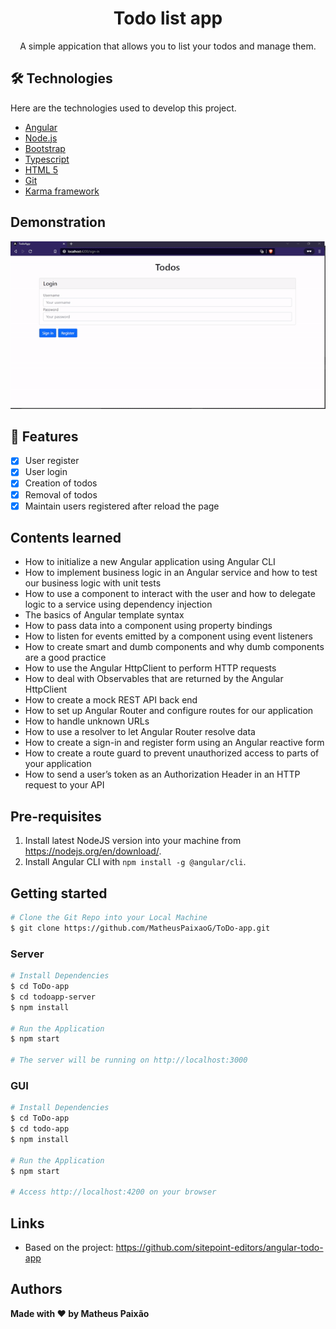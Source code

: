 <h1 align="center">Todo list app</h1>
 
<p align="center">A simple appication that allows you to list your todos and manage them.</p>
 
 
## 🛠  Technologies
 
Here are the technologies used to develop this project.
 
* [Angular](https://angular.io/)
* [Node.js](https://nodejs.org/en/)
* [Bootstrap](https://getbootstrap.com/)
* [Typescript](https://www.typescriptlang.org/)
* [HTML 5](https://developer.mozilla.org/en-US/docs/Glossary/HTML5)
* [Git](https://git-scm.com/)
* [Karma framework](https://karma-runner.github.io/6.3/index.html)
 
## Demonstration
<p align="center"><img alt="TodoApp" title="#TodoApp" src="./assets/ToDo-app_gif.gif" /></p>


## 📲 Features

- [x] User register
- [x] User login
- [x] Creation of todos
- [x] Removal of todos
- [x] Maintain users registered after reload the page

## Contents learned
* How to initialize a new Angular application using Angular CLI
* How to implement business logic in an Angular service and how to test our business logic with unit tests
* How to use a component to interact with the user and how to delegate logic to a service using dependency injection
* The basics of Angular template syntax
* How to pass data into a component using property bindings
* How to listen for events emitted by a component using event listeners
* How to create smart and dumb components and why dumb components are a good practice
* How to use the Angular HttpClient to perform HTTP requests
* How to deal with Observables that are returned by the Angular HttpClient
* How to create a mock REST API back end
* How to set up Angular Router and configure routes for our application
* How to handle unknown URLs
* How to use a resolver to let Angular Router resolve data
* How to create a sign-in and register form using an Angular reactive form
* How to create a route guard to prevent unauthorized access to parts of your application
* How to send a user’s token as an Authorization Header in an HTTP request to your API

## Pre-requisites
1. Install latest NodeJS version into your machine from https://nodejs.org/en/download/.
2. Install Angular CLI with `npm install -g @angular/cli`.

## Getting started
```bash
# Clone the Git Repo into your Local Machine
$ git clone https://github.com/MatheusPaixaoG/ToDo-app.git
```

### Server
```bash
# Install Dependencies
$ cd ToDo-app
$ cd todoapp-server
$ npm install

# Run the Application
$ npm start

# The server will be running on http://localhost:3000
```

### GUI
```bash
# Install Dependencies
$ cd ToDo-app
$ cd todo-app
$ npm install

# Run the Application
$ npm start

# Access http://localhost:4200 on your browser
```
 
## Links
 
  - Based on the project: https://github.com/sitepoint-editors/angular-todo-app 

 
## Authors
 
 **Made with ❤ by Matheus Paixão**
